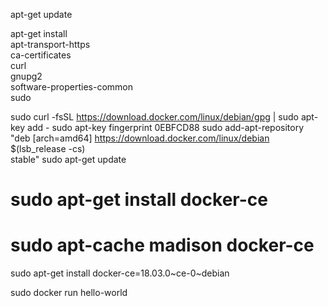apt-get update

apt-get install \
     apt-transport-https \
     ca-certificates \
     curl \
     gnupg2 \
     software-properties-common \
     sudo

sudo curl -fsSL https://download.docker.com/linux/debian/gpg | sudo apt-key add -
sudo apt-key fingerprint 0EBFCD88
sudo add-apt-repository \
   "deb [arch=amd64] https://download.docker.com/linux/debian \
   $(lsb_release -cs) \
   stable"
sudo apt-get update
# sudo apt-get install docker-ce
# sudo apt-cache madison docker-ce

sudo apt-get install docker-ce=18.03.0~ce-0~debian

sudo docker run hello-world